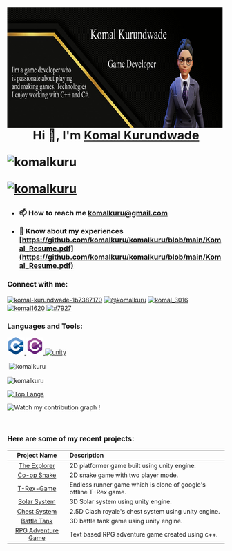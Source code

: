 <img align="left" src="https://github.com/komalkuru/komalkuru/blob/main/Banner.png" width="1000" height="280">

<br/>
<br/>

<h1 align="center">Hi 👋, I'm <a href=https://www.linkedin.com/in/komal-kurundwade-1b7387170/" target="_blank"> Komal Kurundwade </a>
<p align="left"> <img src="https://komarev.com/ghpvc/?username=komalkuru&label=Profile%20views&color=0e75b6&style=flat" alt="komalkuru" /> </p>

<p align="left"> <a href="https://github.com/ryo-ma/github-profile-trophy"><img src="https://github-profile-trophy.vercel.app/?username=komalkuru" alt="komalkuru" /></a> </p>
  
  <h3>
  
- 📫 How to reach me **komalkuru@gmail.com**

- 📄 Know about my experiences [https://github.com/komalkuru/komalkuru/blob/main/Komal_Resume.pdf](https://github.com/komalkuru/komalkuru/blob/main/Komal_Resume.pdf)
  
  </h3>

<h3 align="left">Connect with me:</h3>
<p align="left">
<a href="https://linkedin.com/in/komal-kurundwade-1b7387170" target="blank"><img align="center" src="https://raw.githubusercontent.com/rahuldkjain/github-profile-readme-generator/master/src/images/icons/Social/linked-in-alt.svg" alt="komal-kurundwade-1b7387170" height="30" width="40" /></a>
<a href="https://medium.com/@komalkuru" target="blank"><img align="center" src="https://raw.githubusercontent.com/rahuldkjain/github-profile-readme-generator/master/src/images/icons/Social/medium.svg" alt="@komalkuru" height="30" width="40" /></a>
<a href="https://www.leetcode.com/komal_3016" target="blank"><img align="center" src="https://raw.githubusercontent.com/rahuldkjain/github-profile-readme-generator/master/src/images/icons/Social/leet-code.svg" alt="komal_3016" height="30" width="40" /></a>
<a href="https://auth.geeksforgeeks.org/user/komal1620" target="blank"><img align="center" src="https://raw.githubusercontent.com/rahuldkjain/github-profile-readme-generator/master/src/images/icons/Social/geeks-for-geeks.svg" alt="komal1620" height="30" width="40" /></a>
<a href="https://discord.gg/#7927" target="blank"><img align="center" src="https://raw.githubusercontent.com/rahuldkjain/github-profile-readme-generator/master/src/images/icons/Social/discord.svg" alt="#7927" height="30" width="40" /></a>
</p>

<h3 align="left">Languages and Tools:</h3>
<p align="left"> <a href="https://www.w3schools.com/cpp/" target="_blank" rel="noreferrer"> <img src="https://raw.githubusercontent.com/devicons/devicon/master/icons/cplusplus/cplusplus-original.svg" alt="cplusplus" width="40" height="40"/> </a> <a href="https://www.w3schools.com/cs/" target="_blank" rel="noreferrer"> <img src="https://raw.githubusercontent.com/devicons/devicon/master/icons/csharp/csharp-original.svg" alt="csharp" width="40" height="40"/> </a> <a href="https://unity.com/" target="_blank" rel="noreferrer"> <img src="https://www.vectorlogo.zone/logos/unity3d/unity3d-icon.svg" alt="unity" width="40" height="40"/> </a> </p>



<p>&nbsp;<img align="center" src="https://github-readme-stats.vercel.app/api?username=komalkuru&show_icons=true&locale=en&title_color=7A7ADB&icon_color=2234AE&text_color=D3D3D3&bg_color=0,000000,130F40" alt="komalkuru" /></p>

<p><img align="center" src="https://github-readme-streak-stats.herokuapp.com/?user=komalkuru&theme=dark" alt="komalkuru" /></p>
  
  [![Top Langs](https://github-readme-stats.vercel.app/api/top-langs/?username=komalkuru&title_color=7A7ADB&icon_color=2234AE&text_color=D3D3D3&bg_color=0,000000,130F40)](https://github.com/komalkuru/github-readme-stats)

<!-- My contribution graph : -->
![Watch my contribution graph !](https://github.com/komalkuru/komalkuru/blob/output/github-contribution-grid-snake.gif)

<br/>
  
### Here are some of my recent projects:
<div align="center">

| Project Name      | Description | 
| :---:        |    :----   |  
| [The Explorer](https://github.com/komalkuru/2D-Game-Development)     | 2D platformer game built using unity engine. 
| [Co-op Snake](https://github.com/komalkuru/Co-Op-Snake-2D)   | 2D snake game with two player mode.
| [T-Rex-Game](https://github.com/komalkuru/T-Rex-Game)     | Endless runner game which is clone of google's offline T-Rex game.
| [Solar System](https://github.com/komalkuru/SolarSystem)     | 3D Solar system using unity engine.
| [Chest System](https://github.com/komalkuru/ChestSystem)     | 2.5D Clash royale's chest system using unity engine.
| [Battle Tank](https://github.com/komalkuru/battle-tank-game)     | 3D battle tank game using unity engine.
| [RPG Adventure Game](https://github.com/komalkuru/RPG-Game)     | Text based RPG adventure game created using c++.
 
</div>
<br/>
